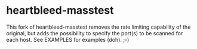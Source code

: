 heartbleed-masstest
===================

This fork of heartbleed-masstest removes the rate limiting capability of the original,
but adds the possibility to specify the port(s) to be scanned for each host.
See EXAMPLES for examples (doh). ;-)

